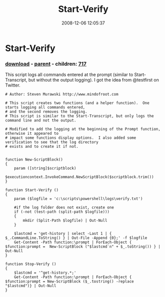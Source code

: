 ﻿---
pid:            716
poster:         Steven Murawski
title:          Start-Verify
date:           2008-12-06 12:05:37
format:         posh
parent:         715
parent:         715
children:       717
---

# Start-Verify

### [download](716.ps1) - [parent](715.md) - children: [717](717.md)

This script logs all commands entered at the prompt (similar to Start-Transcript, but without the output logging).  I got the idea from @testfirst on Twitter.


```posh
# Author: Steven Murawski http://www.mindofroot.com

# This script creates two functions (and a helper function).  One starts logging all commands entered,
# and the second removes the logging.
# This script is similar to the Start-Transcript, but only logs the command line and not the output.

# Modified to add the logging at the beginning of the Prompt function, otherwise it appeared to 
# impact some functions display options.  I also added some verification to see that the log directory
# exists and to create it if not.


function New-ScriptBlock()
{
	param ([string]$scriptblock)
	$executioncontext.InvokeCommand.NewScriptBlock($scriptblock.trim())
}

function Start-Verify ()
{
	param ($logfile = 'c:\scripts\powershell\logs\verify.txt')

	#if the log folder does not exist, create one
	if (-not (test-path (split-path $logfile)))
	{
		mkdir (Split-Path $logfile) | Out-Null
	}

	$lastcmd = 'get-history | select -Last 1 | { $_.CommandLine.ToString() } | Out-File -Append {0};' -f $logfile
	Get-Content -Path function:\prompt | ForEach-Object { $function:prompt =  New-ScriptBlock ("$lastcmd`n" + $_.toString()) } | Out-Null
}

function Stop-Verify ()
{
	$lastcmd = '^get-history.*;' 
	Get-Content -Path function:\prompt | ForEach-Object { $function:prompt = New-ScriptBlock ($_.tostring() -replace "$lastcmd")} | Out-Null
}
```
